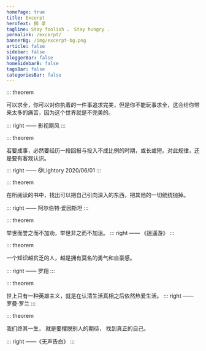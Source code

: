```yaml
---
homePage: true
title: Excerpt
heroText: 摘 录
tagline: Stay foolish ， Stay hungry .
permalink: /excerpt/
bannerBg: /img/excerpt-bg.png
article: false
sidebar: false
bloggerBar: false
homeSidebarB: false
tagsBar: false
categoriesBar: false
---
```



::: theorem

可以求全，你可以对你执着的一件事追求完美，但是你不能玩事求全，这会给你带来太多的痛苦，因为这个世界就是不完美的。

::: right
—— 影视飓风
:::

::: theorem

若要成事，必然要经历一段回报与投入不成比例的时期，或长或短。对此规律，还是要有客观认识。

::: right
—— @Lightory 2020/06/01
:::


::: theorem

在所阅读的书中，找出可以把自己引向深入的东西，把其他的一切统统抛掉。

::: right
—— 阿尔伯特·爱因斯坦
:::

::: theorem

举世而誉之而不加劝，举世非之而不加沮。
::: right
—— 《逍遥游》
:::



::: theorem

一个知识越贫乏的人，越是拥有莫名的勇气和自豪感。

::: right
—— 罗翔
:::



::: theorem

世上只有一种英雄主义，就是在认清生活真相之后依然热爱生活。
::: right
—— 罗曼·罗兰
:::



::: theorem

我们终其一生，
就是要摆脱别人的期待，
找到真正的自己。

::: right
——《无声告白》
:::
